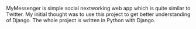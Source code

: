 MyMessenger is simple social nextworking web app which is quite similar to Twitter. My initial thought was to use this project to get better understanding of Django. The whole project is written in Python with Django.
